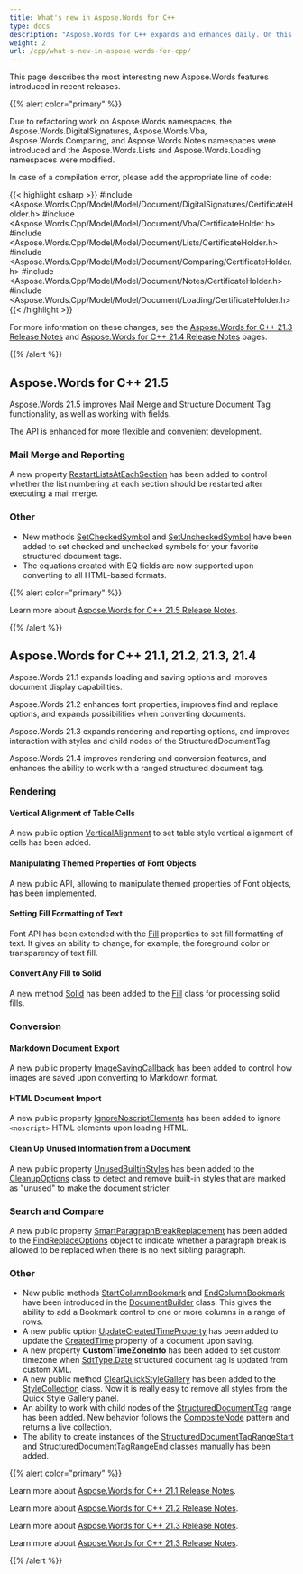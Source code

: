 ```yaml
---
title: What's new in Aspose.Words for C++
type: docs
description: "Aspose.Words for C++ expands and enhances daily. On this page, you can learn about the huge and most interesting features of the product."
weight: 2
url: /cpp/what-s-new-in-aspose-words-for-cpp/
---
```


This page describes the most interesting new Aspose.Words features introduced in recent releases.

{{% alert color="primary" %}}

Due to refactoring work on Aspose.Words namespaces, the Aspose.Words.DigitalSignatures, Aspose.Words.Vba, Aspose.Words.Comparing, and Aspose.Words.Notes namespaces were introduced and the Aspose.Words.Lists and Aspose.Words.Loading namespaces were modified.

In case of a compilation error, please add the appropriate line of code:

{{< highlight csharp >}}
#include <Aspose.Words.Cpp/Model/Model/Document/DigitalSignatures/CertificateHolder.h>
#include <Aspose.Words.Cpp/Model/Model/Document/Vba/CertificateHolder.h>
#include <Aspose.Words.Cpp/Model/Model/Document/Lists/CertificateHolder.h>
#include <Aspose.Words.Cpp/Model/Model/Document/Comparing/CertificateHolder.h>
#include <Aspose.Words.Cpp/Model/Model/Document/Notes/CertificateHolder.h>
#include <Aspose.Words.Cpp/Model/Model/Document/Loading/CertificateHolder.h>
{{< /highlight >}}

For more information on these changes, see the [Aspose.Words for C++ 21.3 Release Notes](https://docs.aspose.com/words/cpp/aspose-words-for-cpp-21-3-release-notes/) and [Aspose.Words for C++ 21.4 Release Notes](https://docs.aspose.com/words/cpp/aspose-words-for-cpp-21-4-release-notes/) pages.

{{% /alert %}}

## Aspose.Words for C++ 21.5

Aspose.Words 21.5 improves Mail Merge and Structure Document Tag functionality, as well as working with fields.

The API is enhanced for more flexible and convenient development.

### Mail Merge and Reporting

A new property [RestartListsAtEachSection](https://apireference.aspose.com/words/cpp/class/aspose.words.mail_merging.mail_merge#ab911c61cee7a99ff6df2ad14fafde2d5) has been added to control whether the list numbering at each section should be restarted after executing a mail merge.

### Other

- New methods [SetCheckedSymbol](https://apireference.aspose.com/words/cpp/class/aspose.words.markup.structured_document_tag#a9442102849b146594a697f01545b3eca) and [SetUncheckedSymbol](https://apireference.aspose.com/words/cpp/class/aspose.words.markup.structured_document_tag#a94069a23b2c358fa7d64eb092aebc826) have been added to set checked and unchecked symbols for your favorite structured document tags.
- The equations created with EQ fields are now supported upon converting to all HTML-based formats.

{{% alert color="primary" %}}

Learn more about [Aspose.Words for C++ 21.5 Release Notes](https://docs.aspose.com/words/cpp/aspose-words-for-cpp-21-5-release-notes/).

{{% /alert %}}

## Aspose.Words for C++ 21.1, 21.2, 21.3, 21.4

Aspose.Words 21.1 expands loading and saving options and improves document display capabilities.

Aspose.Words 21.2 enhances font properties, improves find and replace options, and expands possibilities when converting documents.

Aspose.Words 21.3 expands rendering and reporting options, and improves interaction with styles and child nodes of the StructuredDocumentTag.

Aspose.Words 21.4 improves rendering and conversion features, and enhances the ability to work with a ranged structured document tag.

### Rendering

#### Vertical Alignment of Table Cells

A new public option [VerticalAlignment](https://apireference.aspose.com/words/cpp/class/aspose.words.table_style#a21aa2d4dad03f6a714713a524f417265) to set table style vertical alignment of cells has been added.

#### Manipulating Themed Properties of Font Objects

A new public API, allowing to manipulate themed properties of Font objects, has been implemented.

#### Setting Fill Formatting of Text

Font API has been extended with the [Fill](https://apireference.aspose.com/words/cpp/class/aspose.words.drawing.fill/) properties to set fill formatting of text. It gives an ability to change, for example, the foreground color or transparency of text fill.

#### Convert Any Fill to Solid

A new method [Solid](https://apireference.aspose.com/words/cpp/class/aspose.words.drawing.fill#a3c8a8ee9ee0cb2fb9b97a822cba24973) has been added to the [Fill](https://apireference.aspose.com/words/cpp/class/aspose.words.drawing.fill) class for processing solid fills.

### Conversion

#### Markdown Document Export

A new public property [ImageSavingCallback](https://apireference.aspose.com/words/cpp/class/aspose.words.saving.i_image_saving_callback) has been added to control how images are saved upon converting to Markdown format.

#### HTML Document Import

A new public property [IgnoreNoscriptElements](https://apireference.aspose.com/words/cpp/class/aspose.words.html_load_options#ae2eb814d66e990aa09489620b7afafd7) has been added to ignore `<noscript>` HTML elements upon loading HTML.

#### Clean Up Unused Information from a Document

A new public property [UnusedBuiltinStyles](https://apireference.aspose.com/words/cpp/class/aspose.words.cleanup_options#a9b18ace3a72ea17cd6e277853a899138) has been added to the [CleanupOptions](https://apireference.aspose.com/words/cpp/class/aspose.words.cleanup_options) class to detect and remove built-in styles that are marked as "unused" to make the document stricter.

### Search and Compare

A new public property [SmartParagraphBreakReplacement](https://apireference.aspose.com/words/cpp/class/aspose.words.replacing.find_replace_options#adec3ebd1778bced310a00d5f2e50533a) has been added to the [FindReplaceOptions](https://apireference.aspose.com/words/cpp/class/aspose.words.replacing.find_replace_options) object to indicate whether a paragraph break is allowed to be replaced when there is no next sibling paragraph.

### Other

* New public methods [StartColumnBookmark](https://apireference.aspose.com/words/cpp/class/aspose.words.document_builder#af7ae7a0d97c7e488d83e5e7e65e7b2bc) and [EndColumnBookmark](https://apireference.aspose.com/words/cpp/class/aspose.words.document_builder#a14344978906a2a9e8fc18e88a3f04962) have been introduced in the [DocumentBuilder](https://apireference.aspose.com/words/cpp/class/aspose.words.document_builder) class. This gives the ability to add a Bookmark control to one or more columns in a range of rows.
* A new public option [UpdateCreatedTimeProperty](https://apireference.aspose.com/words/cpp/class/aspose.words.saving.save_options#aafd986a59939576b688baf70ae2982b9) has been added to update the [CreatedTime](https://apireference.aspose.com/words/cpp/class/aspose.words.properties.built_in_document_properties#aefb734a64d1f970f2b8c65a35e07ce89) property of a document upon saving.
* A new property **CustomTimeZoneInfo** has been added to set custom timezone when [SdtType.Date](https://apireference.aspose.com/words/cpp/namespace/aspose.words.markup#a857aa9a59398c85d6ad07f20c4123ae7ae4ef5c80fe94d0cad53a95d50691a0c7) structured document tag is updated from custom XML.
* A new public method [ClearQuickStyleGallery](https://apireference.aspose.com/words/cpp/class/aspose.words.style_collection#a17bfca9aaa5850621c7d226efc242ed8) has been added to the [StyleCollection](https://apireference.aspose.com/words/cpp/class/aspose.words.style_collection/) class. Now it is really easy to remove all styles from the Quick Style Gallery panel.
* An ability to work with child nodes of the [StructuredDocumentTag](https://apireference.aspose.com/words/cpp/class/aspose.words.markup.structured_document_tag/) range has been added. New behavior follows the [CompositeNode](https://apireference.aspose.com/words/cpp/class/aspose.words.composite_node/) pattern and returns a live collection.
* The ability to create instances of the [StructuredDocumentTagRangeStart](https://apireference.aspose.com/words/cpp/class/aspose.words.markup.structured_document_tag_range_start/) and [StructuredDocumentTagRangeEnd](https://apireference.aspose.com/words/cpp/class/aspose.words.markup.structured_document_tag_range_end/) classes manually has been added.

{{% alert color="primary" %}}

Learn more about [Aspose.Words for C++ 21.1 Release Notes](https://docs.aspose.com/words/cpp/aspose-words-for-cpp-21-1-release-notes/).

Learn more about [Aspose.Words for C++ 21.2 Release Notes](https://docs.aspose.com/words/cpp/aspose-words-for-cpp-21-2-release-notes/).

Learn more about [Aspose.Words for C++ 21.3 Release Notes](https://docs.aspose.com/words/cpp/aspose-words-for-cpp-21-3-release-notes/).

Learn more about [Aspose.Words for C++ 21.3 Release Notes](https://docs.aspose.com/words/cpp/aspose-words-for-cpp-21-4-release-notes/).

{{% /alert %}}
